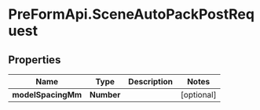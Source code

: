 # PreFormApi.SceneAutoPackPostRequest

## Properties

Name | Type | Description | Notes
------------ | ------------- | ------------- | -------------
**modelSpacingMm** | **Number** |  | [optional] 


